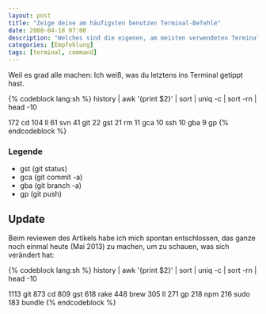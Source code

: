 ```yaml
---
layout: post
title: "Zeige deine am häufigsten benutzen Terminal-Befehle"
date: 2008-04-18 07:00
description: "Welches sind die eigenen, am meisten verwendeten Terminal-Befehle?"
categories: [Empfehlung]
tags: [terminal, command]
---
```


Weil es grad alle machen: Ich weiß, was du letztens ins Terminal getippt hast.

{% codeblock lang:sh %}
history | awk '{print $2}' | sort | uniq -c | sort -rn | head -10

172   cd
104   ll
 61   svn
 41   git
 22   gst
 21   rm
 11   gca
 10   ssh
 10   gba
  9   gp
{% endcodeblock %}

### Legende

* gst (git status)
* gca (git commit -a)
* gba (git branch -a)
* gp (git push)

## Update

Beim reviewen des Artikels habe ich mich spontan entschlossen, das ganze noch einmal heute (Mai 2013) zu machen, um zu schauen, was sich verändert hat:

{% codeblock lang:sh %}
history | awk '{print $2}' | sort | uniq -c | sort -rn | head -10

1113 git
 873 cd
 809 gst
 618 rake
 448 brew
 305 ll
 271 gp
 218 npm
 216 sudo
 183 bundle
{% endcodeblock %}

